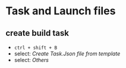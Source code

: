# Task and Launch files

## create build task
- `ctrl + shift + B`
- select: *Create Task.Json file from template*
- select: *Others*
